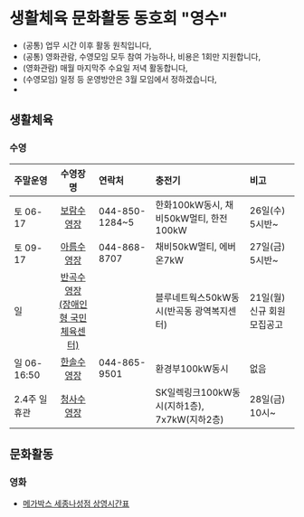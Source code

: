 # 생활체육 문화활동 동호회 "영수"  
- (공통) 업무 시간 이후 활동 원칙입니다,  
- (공통) 영화관람, 수영모임 모두 참여 가능하나, 비용은 1회만 지원합니다,  
- (영화관람) 매월 마지막주 수요일 저녁 활동합니다,  
- (수영모임) 일정 등 운영방안은 3월 모임에서 정하겠습니다,  
-   
## 생활체육
### 수영

| 주말운영 | 수영장명 | 연락처 | 충전기 | 비고 |  
|:--------|:--------:|:------|:------|:------|
| 토 06-17 | [보람수영장](https://www.sjfmc.or.kr/boram.do) | 044-850-1284~5 | 한화100kW동시, 채비50kW멀티, 한전100kW | 26일(수) 5시반~ |
| 토 09-17 | [아름수영장](https://www.sj-sporex.co.kr/m01/1/) | 044-868-8707 | 채비50kW멀티, 에버온7kW | 27일(금) 5시반~ |
| 일  | [반곡수영장<br>(장애인형 국민체육센터)](https://www.sjfmc.or.kr/pc.do) |  | 블루네트웍스50kW동시(반곡동 광역복지센터) | 21일(월) 신규 회원 모집공고 |
| 일 06-16:50 | [한솔수영장](https://www.sj-sporex.co.kr/m0110004/1/) | 044-865-9501 | 환경부100kW동시 | 없음 |
| 2.4주 일휴관 | [청사수영장](https://www.sjcs-sporex.co.kr/) |  | SK일렉링크100kW동시(지하1층), 7x7kW(지하2층) | 28일(금) 10시~ |

## 문화활동
### 영화
- [메가박스 세종나성점 상영시간표](https://www.megabox.co.kr/booking/timetable)  
